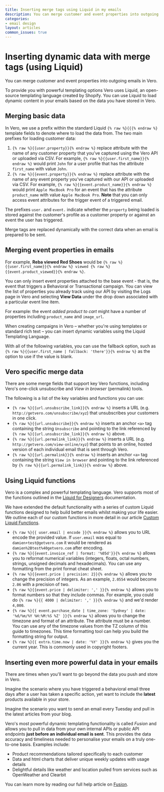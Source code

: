 ```yaml
---
title: Inserting merge tags using Liquid in my emails
description: You can merge customer and event properties into outgoing emails in Vero. To provide you with powerful templating options Vero uses Liquid, an open-source templating language created by Shopify. You can use Liquid to load dynamic content in your emails based on the data you have stored in Vero. 
categories:
- email design
layout: articles
common_issues: true
---
```


# Inserting dynamic data with merge tags (using Liquid)

You can merge customer and event properties into outgoing emails in Vero.

To provide you with powerful templating options Vero uses Liquid, an open-source templating language created by Shopify. You can use Liquid to load dynamic content in your emails based on the data you have stored in Vero. 

## Merging basic data

In Vero, we use a prefix within the standard Liquid `{% raw %}{{{% endraw %}` template fields to denote where to load the data from. The two main prefixes for loading customer data:


1. `{% raw %}{{user.property}}{% endraw %}` replace attribute with the name of any customer property that you've captured using the Vero API or uploaded via CSV. For example, `{% raw %}{{user.first_name}}{% endraw %}` would print `John` for a user profile that has the attribute `first_name` with value `John`.
2. `{% raw %}{{event.property}}{% endraw %}` replace attribute with the name of any event property you've captured with our API or uploaded via CSV. For example, `{% raw %}{{event.product_name}}{% endraw %}` would print `Apple MacBook Pro` for an event that has the attribute `product_name` with value `Apple MacBook Pro`. **Note** that you can only access event attributes for the trigger event of a triggered email.

The prefixes `user.` and `event.` indicate whether the `property` being loaded is stored against the customer's profile as a customer property or against an event the user has triggered. 

Merge tags are replaced dynamically with the correct data when an email is prepared to be sent.

## Merging event properties in emails

For example, **Reba viewed Red Shoes** would be `{% raw %}{{user.first_name}}{% endraw %} viewed {% raw %}{{event.product_viewed}}{% endraw %}`.

You can only insert event properties attached to the base event - that is, the event that triggers a Behavioral or Transactional campaign. You can view the list of properties you already track using our API by visiting the Logs page in Vero and selecting **View Data** under the drop down associated with a particular event line item.

For example: the event *added product to cart* might have a number of properties including `product_name` and `image_url`.

When creating campaigns in Vero – whether you're using templates or standard rich text – you can insert dynamic variables using the Liquid Templating Language.

With all of the following variables, you can use the fallback option, such as `{% raw %}{{user.first_name | fallback: 'there'}}{% endraw %}` as the option to use if the value is blank.

## Vero specific merge data

There are some merge fields that support key Vero functions, including Vero's one-click unsubscribe and *View in browser* (permalink) tools.

The following is a list of the key variables and functions you can use:

- `{% raw %}{{url.unsubscribe_link}}{% endraw %}` inserts a URL (e.g. `http://getvero.com/unsubscribe/xyz`) that unsubscribes your customers in one click.
- `{% raw %}{{url.unsubscribe}}{% endraw %}` inserts an anchor `<a>` tag containing the string `Unsubscribe` and pointing to the link referenced by `{% raw %}{{url.unsubscribe_link}}{% endraw %}` above.
- `{% raw %}{{url.permalink_link}}{% endraw %}` inserts a URL (e.g. `http://getvero.com/view-online/xyz`) that points to an online, hosted version of each individual email that is sent through Vero.
- `{% raw %}{{url.permalink}}{% endraw %}` inserts an anchor `<a>` tag containing the string `View in browser` and pointing to the link referenced by `{% raw %}{{url.permalink_link}}{% endraw %}` above.

## Using Liquid functions

Vero is a complex and powerful templating language. Vero supports most of the functions outlined in the [Liquid for Designers]({{site.data.links.liquid_for_designers}}) documentation. 

We have extended the default functionality with a series of custom Liquid functions designed to help build better emails whilst making your life easier. We outline each of our custom functions in more detail in our article [Custom Liquid Functions]({{site.data.links.list_of_liquid_functions}}).

- `{% raw %}{{ user.email | encode }}{% endraw %}` allows you to URL encode the provided value. If `user.email` was equal to `damien+test@getvero.com` it would be rendered as `damien%2Btest%40getvero.com` after encoding.
- `{% raw %}{{event.invoice_ref | format: '%05d'}}{% endraw %}` allows you to reformat numerical variables (integers, floats, octal numbers, strings, unsigned decimals and hexadecimals). You can use any formatting from the print format cheat sheet.
- `{% raw %}{{event.price | precision: 2}}{% endraw %}` allows you to change the precision of integers. As an example, `2.0554` would become `2.06` with a precision of two.
- `{% raw %}{{event.price | delimiter: ',' }}{% endraw %}` allows you to format numbers so that they include commas. For example, you could do `{% raw %}{{ 4000 | delimiter: ',' }}{% endraw %}` and we'd render `4,000`.
- `{% raw %}{{ event.purchase_date | time_zone: 'Sydney' | date: '%d/%m/%Y %H:%M:%S %Z' }}{% endraw %}` allows you to change the timezone and format of an attribute. The attribute must be a number. You can use any of the timezone values from the TZ column of this guide to timezones. This time formatting tool can help you build the formatting string for output.
- `{% raw %}{{ extra.time.now | date: '%Y' }}{% endraw %}` gives you the current year. This is commonly used in copyright footers.

## Inserting even more powerful data in your emails

There are times when you'll want to go beyond the data you push and store in Vero.

Imagine the scenario where you have triggered a behavioral email three days after a user has taken a specific action, yet want to include the **latest** products available in your store. 

Imagine the scenario you want to send an email every Tuesday and pull in the latest articles from your blog.

Vero's most powerful dynamic templating functionality is called *Fusion* and allows you to pull in data from your own internal APIs or public API endpoints **just before an individual email is sent**. This provides the data accuracy and timeliness needed to personalise your emails on a truly one-to-one basis. Examples include: 

- Product recommendations tailored specifically to each customer
- Data and html charts that deliver unique weekly updates with usage details
- Delightful details like weather and location pulled from services such as OpenWeather and Clearbit

You can learn more by reading our full help article on [Fusion]({{site.data.links.articles.fusion}}).
